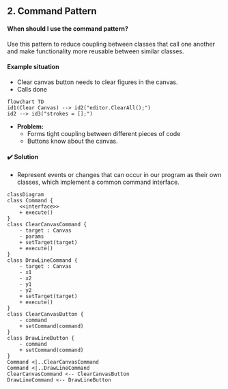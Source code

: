 ## 2. Command Pattern

#### When should I use the command pattern?
Use this pattern to reduce coupling between classes that call one another and make functionality more reusable between similar classes.

#### Example situation 

- Clear canvas button needs to clear figures in the canvas.
- Calls done

```mermaid
flowchart TD
id1(Clear Canvas) --> id2("editor.ClearAll();")
id2 --> id3("strokes = [];")
```

- **Problem:** 
    - Forms tight coupling between different pieces of code
    - Buttons know about the canvas.


#### :heavy_check_mark: Solution

- Represent events or changes that can occur in our program as their own classes, which implement a common command interface.

```mermaid
classDiagram
class Command {
    <<interface>>
    + execute()
}
class ClearCanvasCommand {
    - target : Canvas
    - params
    + setTarget(target)
    + execute()
}
class DrawLineCommand {
    - target : Canvas
    - x1
    - x2
    - y1
    - y2
    + setTarget(target)
    + execute()
}
class ClearCanvasButton {
    - command
    + setCommand(command)
}
class DrawLineButton {
    - command
    + setCommand(command)
}
Command <|..ClearCanvasCommand
Command <|..DrawLineCommand
ClearCanvasCommand <-- ClearCanvasButton
DrawLineCommand <-- DrawLineButton
```